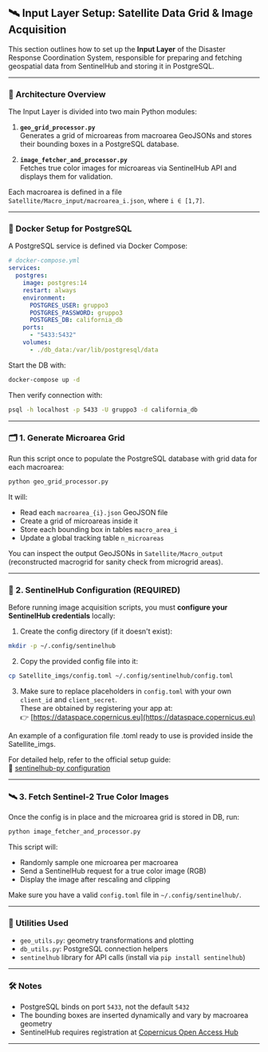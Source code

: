 ## 🛰️ Input Layer Setup: Satellite Data Grid & Image Acquisition

This section outlines how to set up the **Input Layer** of the Disaster Response Coordination System, responsible for preparing and fetching geospatial data from SentinelHub and storing it in PostgreSQL.

---

### 🧩 Architecture Overview

The Input Layer is divided into two main Python modules:

1. **`geo_grid_processor.py`**  
   Generates a grid of microareas from macroarea GeoJSONs and stores their bounding boxes in a PostgreSQL database.

2. **`image_fetcher_and_processor.py`**  
   Fetches true color images for microareas via SentinelHub API and displays them for validation.

Each macroarea is defined in a file `Satellite/Macro_input/macroarea_i.json`, where `i ∈ [1,7]`.

---

### 🐳 Docker Setup for PostgreSQL

A PostgreSQL service is defined via Docker Compose:

```yaml
# docker-compose.yml
services:
  postgres:
    image: postgres:14
    restart: always
    environment:
      POSTGRES_USER: gruppo3
      POSTGRES_PASSWORD: gruppo3
      POSTGRES_DB: california_db
    ports:
      - "5433:5432"
    volumes:
      - ./db_data:/var/lib/postgresql/data
```

Start the DB with:

```bash
docker-compose up -d
```

Then verify connection with:

```bash
psql -h localhost -p 5433 -U gruppo3 -d california_db
```

---

### 🗂️ 1. Generate Microarea Grid

Run this script once to populate the PostgreSQL database with grid data for each macroarea:

```bash
python geo_grid_processor.py
```

It will:

- Read each `macroarea_{i}.json` GeoJSON file
- Create a grid of microareas inside it
- Store each bounding box in tables `macro_area_i`
- Update a global tracking table `n_microareas`

You can inspect the output GeoJSONs in `Satellite/Macro_output` (reconstructed macrogrid for sanity check from microgrid areas).

---

### 🔐 2. SentinelHub Configuration (REQUIRED)

Before running image acquisition scripts, you must **configure your SentinelHub credentials** locally:

1. Create the config directory (if it doesn't exist):

```bash
mkdir -p ~/.config/sentinelhub
```

2. Copy the provided config file into it:

```bash
cp Satellite_imgs/config.toml ~/.config/sentinelhub/config.toml
```

3. Make sure to replace placeholders in `config.toml` with your own `client_id` and `client_secret`.  
These are obtained by registering your app at:  
👉 [https://dataspace.copernicus.eu](https://dataspace.copernicus.eu)

An example of a configuration file .toml ready to use is provided inside the Satellite_imgs.

For detailed help, refer to the official setup guide:  
🔗 [sentinelhub-py configuration](https://sentinelhub-py.readthedocs.io/en/latest/configure.html)

---

### 🛰️ 3. Fetch Sentinel-2 True Color Images

Once the config is in place and the microarea grid is stored in DB, run:

```bash
python image_fetcher_and_processor.py
```

This script will:

- Randomly sample one microarea per macroarea
- Send a SentinelHub request for a true color image (RGB)
- Display the image after rescaling and clipping

Make sure you have a valid `config.toml` file in `~/.config/sentinelhub/`.

---

### 🧪 Utilities Used

- `geo_utils.py`: geometry transformations and plotting
- `db_utils.py`: PostgreSQL connection helpers
- `sentinelhub` library for API calls (install via `pip install sentinelhub`)

---

### 🛠️ Notes

- PostgreSQL binds on port `5433`, not the default `5432`
- The bounding boxes are inserted dynamically and vary by macroarea geometry
- SentinelHub requires registration at [Copernicus Open Access Hub](https://dataspace.copernicus.eu)

---

